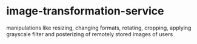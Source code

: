 # image-transformation-service
manipulations like resizing, changing formats, rotating, cropping, applying grayscale filter and posterizing of remotely stored images of users 
